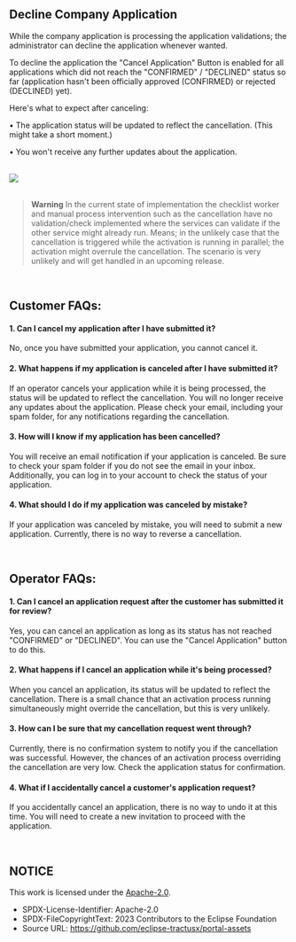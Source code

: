 ## Decline Company Application

While the company application is processing the application validations; the administrator can decline the application whenever wanted.

To decline the application the "Cancel Application" Button is enabled for all applications which did not reach the "CONFIRMED" / "DECLINED" status so far
(application hasn't been officially approved (CONFIRMED) or rejected (DECLINED) yet).

Here's what to expect after canceling:

•	The application status will be updated to reflect the cancellation. (This might take a short moment.)

•	You won't receive any further updates about the application.

<br>
<img src="https://github.com/danakoch23/portal-assets/blob/docs/onboardingupdate/docs/static/Decline%20Company%20Application.png?raw=true">
<br>
<br>

> **Warning**
> In the current state of implementation the checklist worker and manual process intervention such as the cancellation have no validation/check implemented where the services can validate if the other service might already run. Means; in the unlikely case that the cancellation is triggered while the activation is running in parallel; the activation might overrule the cancellation.
> The scenario is very unlikely and will get handled in an upcoming release.

<br>

## Customer FAQs:

#### 1. Can I cancel my application after I have submitted it?
   
  No, once you have submitted your application, you cannot cancel it. 

#### 2. What happens if my application is canceled after I have submitted it?
   
  If an operator cancels your application while it is being processed, the status will be updated to reflect the cancellation. You will no longer receive any updates about the application. Please check your email, 
  including your spam folder, for any notifications regarding the cancellation.

#### 3. How will I know if my application has been cancelled?
   
  You will receive an email notification if your application is canceled. Be sure to check your spam folder if you do not see the email in your inbox. Additionally, you can log in to your account to check the status of 
  your application.

#### 4. What should I do if my application was canceled by mistake?
   
  If your application was canceled by mistake, you will need to submit a new application. Currently, there is no way to reverse a cancellation.

<br>

## Operator FAQs:

#### 1. Can I cancel an application request after the customer has submitted it for review?
   
  Yes, you can cancel an application as long as its status has not reached "CONFIRMED" or "DECLINED". You can use the "Cancel Application" button to do this.

#### 2. What happens if I cancel an application while it's being processed?
   
  When you cancel an application, its status will be updated to reflect the cancellation. There is a small chance that an activation process running simultaneously might override the cancellation, but this is very 
  unlikely.

#### 3. How can I be sure that my cancellation request went through?
   
  Currently, there is no confirmation system to notify you if the cancellation was successful. However, the chances of an activation process overriding the cancellation are very low. Check the application status for 
  confirmation.

#### 4. What if I accidentally cancel a customer's application request?
   
  If you accidentally cancel an application, there is no way to undo it at this time. You will need to create a new invitation to proceed with the application.

<br>

## NOTICE

This work is licensed under the [Apache-2.0](https://www.apache.org/licenses/LICENSE-2.0).

- SPDX-License-Identifier: Apache-2.0
- SPDX-FileCopyrightText: 2023 Contributors to the Eclipse Foundation
- Source URL: https://github.com/eclipse-tractusx/portal-assets

